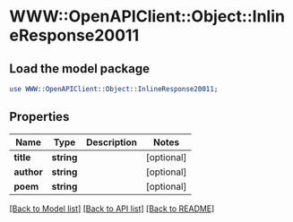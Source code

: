 # WWW::OpenAPIClient::Object::InlineResponse20011

## Load the model package
```perl
use WWW::OpenAPIClient::Object::InlineResponse20011;
```

## Properties
Name | Type | Description | Notes
------------ | ------------- | ------------- | -------------
**title** | **string** |  | [optional] 
**author** | **string** |  | [optional] 
**poem** | **string** |  | [optional] 

[[Back to Model list]](../README.md#documentation-for-models) [[Back to API list]](../README.md#documentation-for-api-endpoints) [[Back to README]](../README.md)


